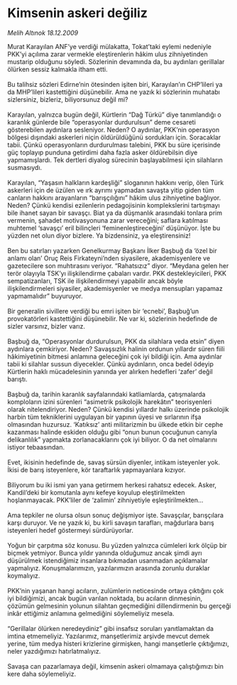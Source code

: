 # Kimsenin askeri değiliz

*Melih Altınok 18.12.2009*

<div class="taraf_structure_2col_1zq">
<div class="margen_n">



 <p>Murat Karayılan ANF’ye verdiği mülakatta, Tokat’taki eylemi nedeniyle PKK’yi açılıma zarar vermekle eleştirenlerin hâkim ulus zihniyetinden mustarip olduğunu söyledi. Sözlerinin devamında da, bu aydınları gerillalar ölürken sessiz kalmakla itham etti. <br/><br/>Bu talihsiz sözleri Edirne’nin ötesinden işiten biri, Karayılan’ın CHP’lileri ya da MHP’lileri kastettiğini düşünebilir. Ama ne yazık ki sözlerinin muhatabı sizlersiniz, bizleriz, biliyorsunuz değil mi? <br/><br/>Karayılan, yalnızca bugün değil, Kürtlerin “Dağ Türkü” diye tanımlandığı o karanlık günlerde bile “operasyonlar durdurulsun” deme cesareti gösterebilen aydınlara sesleniyor. Neden? O aydınlar, PKK’nin operasyon bölgesi dışındaki askerleri niçin öldürüldüğünü sordukları için. Soracaklar tabii. Çünkü operasyonların durdurulması talebini, PKK bu süre içerisinde güç toplayıp punduna getirdimi daha fazla asker öldürebilsin diye yapmamışlardı. Tek dertleri diyalog sürecinin başlayabilmesi için silahların susmasıydı. <br/><br/>Karayılan, “Yaşasın halkların kardeşliği” sloganının hakkını verip, ölen Türk askerleri için de üzülen ve ırk ayrımı yapmadan savaşta yitip giden tüm canların hakkını arayanların “barışçılığını” hâkim ulus zihniyetine bağlıyor. Neden? Çünkü kendisi ezilenlerin pedagojisinin komplekslerini tartışmayı bile ihanet sayan bir savaşçı. Biat ya da düşmanlık arasındaki tonlara prim vermenin, şahadet motivasyonuna zarar vereceğini; saflara katılması muhtemel ‘savaşçı’ eril bilinçleri ‘feminenleştireceğini’ düşünüyor. İşte bu yüzden net olun diyor bizlere. Ya bizdensiniz, ya eleştirensiniz! <br/><br/>Ben bu satırları yazarken Genelkurmay Başkanı İlker Başbuğ da ‘özel bir anlamı olan’ Oruç Reis Firkateyni’nden siyasilere, akademisyenlere ve gazetecilere son muhtırasını veriyor. “Rahatsızız” diyor. “Meydana gelen her terör olayıyla TSK’yı ilişkilendirme çabaları vardır. PKK destekleyicileri, PKK sempatizanları, TSK ile ilişkilendirmeyi yapabilir ancak böyle ilişkilendirmeleri siyasiler, akademisyenler ve medya mensupları yapamaz yapmamalıdır” buyuruyor. <br/><br/>Bir generalin sivillere verdiği bu emri işiten bir ‘ecnebi’, Başbuğ’un provokatörleri kastettiğini düşünebilir. Ne var ki, sözlerinin hedefinde de sizler varsınız, bizler varız. <br/><br/>Başbuğ da, “Operasyonlar durdurulsun, PKK da silahlara veda etsin” diyen aydınlara çemkiriyor. Neden? Savaşsızlık halinin ordunun yıllardır süren fiili hâkimiyetinin bitmesi anlamına geleceğini çok iyi bildiği için. Ama aydınlar tabii ki silahlar sussun diyecekler. Çünkü aydınların, onca bedel ödeyip Kürtlerin haklı mücadelesinin yanında yer alırken hedefleri ‘zafer’ değil barıştı. <br/><br/>Başbuğ da, tarihin karanlık sayfalarındaki katliamlarda, çatışmalarda komploların izini sürenleri “asimetrik psikolojik harekâtın” teorisyenleri olarak nitelendiriyor. Neden? Çünkü kendisi yıllardır halkı üzerinde psikolojik harbin tüm tekniklerini uygulayan bir yapının üyesi ve sırlarının ifşa olmasından huzursuz. ‘Katıksız’ anti militarizmin bu ülkede etkin bir cephe kazanması halinde eskiden olduğu gibi “onun bunun çocuğunun canıyla delikanlılık” yapmakta zorlanacaklarını çok iyi biliyor. O da net olmalarını istiyor tebaasından. <br/><br/>Evet, ikisinin hedefinde de, savaş sürsün diyenler, intikam isteyenler yok. İkisi de barış isteyenlere, kör taraftarlık yapmayanlara kızıyor. <br/><br/>Biliyorum bu iki ismi yan yana getirmem herkesi rahatsız edecek. Asker, Kandil’deki bir komutanla aynı kefeye koyulup eleştirilmekten hoşlanmayacak. PKK’liler de ‘zalimin’ zihniyetiyle eşleştirilmekten... <br/><br/>Ama tepkiler ne olursa olsun sonuç değişmiyor işte. Savaşçılar, barışçılara karşı duruyor. Ve ne yazık ki, bu kirli savaşın tarafları, mağdurlara barış isteyenleri hedef göstermeyi sürdürüyorlar. <br/><br/>Yoğun bir çarpıtma söz konusu. Bu yüzden yalnızca cümleleri kırk ölçüp bir biçmek yetmiyor. Bunca yıldır yanında olduğumuz ancak şimdi ayrı düşürülmek istendiğimiz insanlara bıkmadan usanmadan açıklamalar yapmalıyız. Konuşmalarımızın, yazılarımızın arasında zorunlu duraklar koymalıyız. <br/><br/>PKK’nin yaşanan hangi acıların, zulümlerin neticesinde ortaya çıktığını çok iyi bildiğimizi, ancak bugün varılan noktada, bu acıların dinmesinin, çözümün gelmesinin yolunun silahtan geçmediğini dillendirmenin bu gerçeği inkâr ettiğimiz anlamına gelmediğini söylemeliyiz mesela. <br/><br/>“Gerillalar ölürken neredeydiniz” gibi insafsız soruları yanıtlamaktan da imtina etmemeliyiz. Yazılarımız, manşetlerimiz arşivde mevcut demek yerine, tüm medya histeri krizlerine girmişken, hangi manşetlerle çıktığımızı, neler yazdığımızı hatırlatmalıyız. <br/><br/>Savaşa can pazarlamaya değil, kimsenin askeri olmamaya çalıştığımızı bin kere daha söylemeliyiz.</p>
<br/>
<br/>
<br/>



<br/>


<div id="taraf_not">
</div>

</div>


</div>
